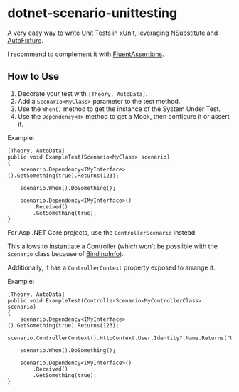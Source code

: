 # dotnet-scenario-unittesting
A very easy way to write Unit Tests in [xUnit](https://xunit.net/docs/getting-started/netcore/cmdline), leveraging [NSubstitute](https://github.com/nsubstitute/NSubstitute) and [AutoFixture](https://github.com/AutoFixture/AutoFixture).

I recommend to complement it with [FluentAssertions](https://fluentassertions.com/).

## How to Use
1. Decorate your test with `[Theory, AutoData]`.
2. Add a `Scenario<MyClass>` parameter to the test method.
3. Use the `When()` method to get the instance of the System Under Test.
4. Use the `Dependency<T>` method to get a Mock, then configure it or assert it.

Example:

```chsarp
[Theory, AutoData]
public void ExampleTest(Scenario<MyClass> scenario)
{
    scenario.Dependency<IMyInterface>().GetSomething(true).Returns(123);

    scenario.When().DoSomething();

    scenario.Dependency<IMyInterface>()
        .Received()
        .GetSomething(true);
}
```


For Asp .NET Core projects, use the `ControllerScenario` instead.

This allows to instantiate a Controller (which won't be possilble with the `Scenario` class because of [BindingInfo](https://github.com/AutoFixture/AutoFixture/issues/1141])).

Additionally, it has a `ControllerContext` property exposed to arrange it.

Example:

```chsarp
[Theory, AutoData]
public void ExampleTest(ControllerScenario<MyControllerClass> scenario)
{
    scenario.Dependency<IMyInterface>().GetSomething(true).Returns(123);
    scenario.ControllerContext().HttpContext.User.Identity?.Name.Returns("User1");

    scenario.When().DoSomething();

    scenario.Dependency<IMyInterface>()
        .Received()
        .GetSomething(true);
}
```